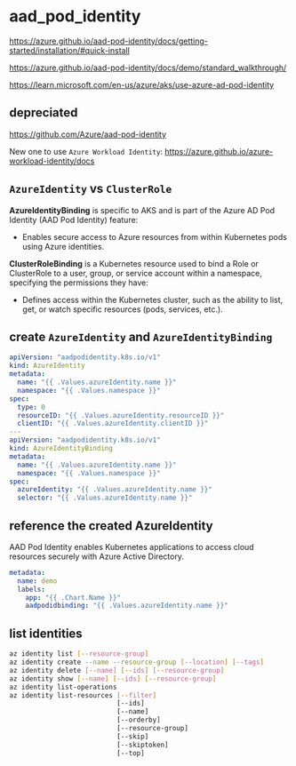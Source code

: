 # aad_pod_identity

https://azure.github.io/aad-pod-identity/docs/getting-started/installation/#quick-install

https://azure.github.io/aad-pod-identity/docs/demo/standard_walkthrough/

https://learn.microsoft.com/en-us/azure/aks/use-azure-ad-pod-identity

## depreciated
https://github.com/Azure/aad-pod-identity

New one to use `Azure Workload Identity`: https://azure.github.io/azure-workload-identity/docs

## `AzureIdentity` vs `ClusterRole`
**AzureIdentityBinding** is specific to AKS and is part of the Azure AD Pod Identity (AAD Pod Identity) feature:
- Enables secure access to Azure resources from within Kubernetes pods using Azure identities.

**ClusterRoleBinding** is a Kubernetes resource used to bind a Role or ClusterRole to a user, group, or service account within a namespace, specifying the permissions they have:
- Defines access within the Kubernetes cluster, such as the ability to list, get, or watch specific resources (pods, services, etc.).

## create `AzureIdentity` and `AzureIdentityBinding`
```yaml
apiVersion: "aadpodidentity.k8s.io/v1"
kind: AzureIdentity
metadata:
  name: "{{ .Values.azureIdentity.name }}"
  namespace: "{{ .Values.namespace }}"
spec:
  type: 0
  resourceID: "{{ .Values.azureIdentity.resourceID }}"
  clientID: "{{ .Values.azureIdentity.clientID }}"
---
apiVersion: "aadpodidentity.k8s.io/v1"
kind: AzureIdentityBinding
metadata:
  name: "{{ .Values.azureIdentity.name }}"
  namespace: "{{ .Values.namespace }}"
spec:
  azureIdentity: "{{ .Values.azureIdentity.name }}"
  selector: "{{ .Values.azureIdentity.name }}"
```

## reference the created AzureIdentity
AAD Pod Identity enables Kubernetes applications to access cloud resources securely with Azure Active Directory.
```yaml
metadata:
  name: demo
  labels:
    app: "{{ .Chart.Name }}"
    aadpodidbinding: "{{ .Values.azureIdentity.name }}"    
```

## list identities
```sh
az identity list [--resource-group]
az identity create --name --resource-group [--location] [--tags]
az identity delete [--name] [--ids] [--resource-group]
az identity show [--name] [--ids] [--resource-group]
az identity list-operations
az identity list-resources [--filter]
                           [--ids]
                           [--name]
                           [--orderby]
                           [--resource-group]
                           [--skip]
                           [--skiptoken]
                           [--top]
```
